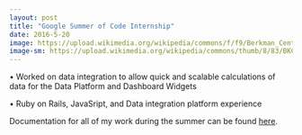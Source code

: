 ```yaml
---
layout: post
title: "Google Summer of Code Internship"
date: 2016-5-20
image: https://upload.wikimedia.org/wikipedia/commons/f/f9/Berkman_Center.jpg
image-sm: https://upload.wikimedia.org/wikipedia/commons/thumb/8/83/BKC_Ltd_Horz_RGB.png/300px-BKC_Ltd_Horz_RGB.png
---
```

• Worked on data integration to allow quick and scalable calculations of data for the Data Platform and Dashboard Widgets

• Ruby on Rails, JavaSript, and Data integration platform experience

Documentation for all of my work during the summer can be found [here](http://dylanhuang.com/streamsets_scripts/).


